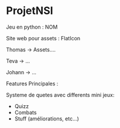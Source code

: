 # ProjetNSI

Jeu en python : NOM

Site web pour assets : FlatIcon

Thomas -> Assets....

Teva -> ...

Johann -> ...

Features Principales :

Systeme de quetes avec differents mini jeux:

- Quizz
- Combats
- Stuff (améliorations, etc...)
